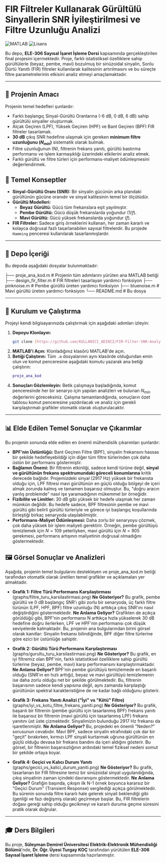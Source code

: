 # FIR Filtreler Kullanarak Gürültülü Sinyallerin SNR İyileştirilmesi ve Filtre Uzunluğu Analizi

![MATLAB](https://img.shields.io/badge/MATLAB-R2021b%2B-orange.svg)
![Lisans](https://img.shields.io/badge/License-MIT-blue.svg)

Bu depo, **ELE-306 Sayısal İşaret İşleme Dersi** kapsamında gerçekleştirilen final projesini içermektedir. Proje, farklı istatistiksel özelliklere sahip gürültülerle (beyaz, pembe, mavi) bozulmuş bir sinüzoidal sinyalin, Sonlu Dürtü Yanıtlı (FIR) filtreler kullanılarak kalitesinin artırılmasını ve bu süreçte filtre parametrelerinin etkisini analiz etmeyi amaçlamaktadır.

---

## 📖 Projenin Amacı

Projenin temel hedefleri şunlardır:
- Farklı başlangıç Sinyal-Gürültü Oranlarına (-6 dB, 0 dB, 6 dB) sahip gürültülü sinyaller oluşturmak.
- Alçak Geçiren (LPF), Yüksek Geçiren (HPF) ve Bant Geçiren (BPF) FIR filtreler tasarlamak.
- **30 dB** çıkış SNR hedefine ulaşmak için gereken **minimum filtre uzunluğunu ($N_{min}$)** sistematik olarak bulmak.
- Filtre uzunluğunun (N), filtrenin frekans yanıtı, gürültü bastırma performansı ve işlem karmaşıklığı üzerindeki etkilerini analiz etmek.
- Farklı gürültü ve filtre türleri için performans-maliyet ödünleşmesini değerlendirmek.

## 🔑 Temel Konseptler

- **Sinyal-Gürültü Oranı (SNR):** Bir sinyalin gücünün arka plandaki gürültünün gücüne oranıdır ve sinyal kalitesinin temel bir ölçütüdür.
- **Gürültü Modelleri:**
  - **Beyaz Gürültü:** Gücü tüm frekanslara eşit yayılmıştır.
  - **Pembe Gürültü:** Gücü düşük frekanslarda yoğundur ($1/f$).
  - **Mavi Gürültü:** Gücü yüksek frekanslarda yoğundur ($f$).
- **FIR Filtreler:** Sadece giriş örneklerini kullanan, her zaman kararlı ve kolayca doğrusal fazlı tasarlanabilen sayısal filtrelerdir. Bu projede `Hamming` penceresi kullanılarak tasarlanmışlardır.

---

## 📂 Depo İçeriği

Bu depoda aşağıdaki dosyalar bulunmaktadır:

├── proje_ana_kod.m             # Projenin tüm adımlarını yürüten ana MATLAB betiği
├── design_fir_filter.m         # FIR filtreleri tasarlayan yardımcı fonksiyon
├── pinknoise.m                 # Pembe gürültü üreten yardımcı fonksiyon
├── bluenoise.m                 # Mavi gürültü üreten yardımcı fonksiyon
└── README.md                   # Bu dosya

---

## 🚀 Kurulum ve Çalıştırma

Projeyi kendi bilgisayarınızda çalıştırmak için aşağıdaki adımları izleyin:

1.  **Depoyu Klonlayın:**
    ```bash
    git clone [https://github.com/KULLANICI_ADINIZ/FIR-Filter-SNR-Analysis.git](https://github.com/KULLANICI_ADINIZ/FIR-Filter-SNR-Analysis.git)
    ```
2.  **MATLAB'i Açın:** Klonladığınız klasörü MATLAB'de açın.
3.  **Betiği Çalıştırın:** Tüm `.m` dosyalarının aynı klasörde olduğundan emin olun ve komut penceresine aşağıdaki komutu yazarak ana betiği çalıştırın:
    ```matlab
    proje_ana_kod
    ```
4.  **Sonuçları Gözlemleyin:** Betik çalışmaya başladığında, komut penceresinde her bir senaryo için yapılan analizleri ve bulunan $N_{min}$ değerlerini göreceksiniz. Çalışma tamamlandığında, sonuçların özet tablosu komut penceresine yazdırılacak ve analiz için gerekli karşılaştırmalı grafikler otomatik olarak oluşturulacaktır.

---

## 📊 Elde Edilen Temel Sonuçlar ve Çıkarımlar

Bu projenin sonunda elde edilen en önemli mühendislik çıkarımları şunlardır:

* **BPF'nin Üstünlüğü:** Bant Geçiren Filtre (BPF), sinyalin frekansını hassas bir şekilde hedefleyebildiği için diğer tüm filtre türlerinden çok daha üstün bir performans göstermiştir.
* **Bağlamın Önemi:** Bir filtrenin etkinliği, sadece kendi türüne değil, **sinyal ve gürültünün frekans spektrumundaki göreceli konumlarına** kritik derecede bağlıdır. Projemizdeki sinyal (2917 Hz) yüksek bir frekansta olduğu için, LPF filtresi mavi gürültünün en güçlü olduğu bölgeyi de içeri almak zorunda kalmış ve tamamen başarısız olmuştur. Bu, "doğru aracın yanlış problemde" nasıl işe yaramadığının mükemmel bir örneğidir.
* **Fizibilite ve Limitler:** 30 dB gibi yüksek bir hedefe ulaşmak her zaman mümkün değildir. Bu hedefe sadece, BPF filtresinin pembe ve mavi gürültü gibi belirli gürültü türleriyle ve görece iyi başlangıç koşullarında birleştiği birkaç senaryoda ulaşılabilmiştir.
* **Performans-Maliyet Ödünleşmesi:** Daha zorlu bir senaryoyu çözmek, çok daha yüksek bir işlem maliyeti gerektirir. Örneğin, pembe gürültüyü temizlemek için $N=109$ yeterliyken, mavi gürültü için $N=905$ gerekmesi, performans artışının maliyetinin doğrusal olmadığını göstermektedir.

## 🖼️ Görsel Sonuçlar ve Analizleri
Aşağıda, projenin temel bulgularını destekleyen ve proje_ana_kod.m betiği tarafından otomatik olarak üretilen temel grafikler ve açıklamaları yer almaktadır.

* **Grafik 1: Filtre Türü Performans Karşılaştırması**
(graphs/filtre_turu_karsilastirmasi.png)
**Ne Gösteriyor?** Bu grafik, pembe gürültü ve 0 dB başlangıç SNR'ı gibi zorlu bir senaryoda, üç farklı filtre türünün (LPF, HPF, BPF) filtre uzunluğu (N) arttıkça çıkış SNR'ını nasıl değiştirdiğini göstermektedir.
**Ne Anlama Geliyor?** Grafikten de açıkça görüldüğü gibi, BPF'nin performansı N arttıkça hızla yükselerek 30 dB hedefine doğru ilerlerken, LPF ve HPF'nin performansı çok düşük seviyelerde kalmaktadır. Bu, projenin ana bulgularından birini görsel olarak kanıtlar: Sinyalin frekansı bilindiğinde, BPF diğer filtre türlerine göre ezici bir üstünlüğe sahiptir.

* **Grafik 2: Gürültü Türü Performans Karşılaştırması**
(graphs/gurultu_turu_karsilastirmasi.png)
**Ne Gösteriyor?** Bu grafik, en iyi filtremiz olan BPF'nin, farklı istatistiksel özelliklere sahip gürültü türlerine (beyaz, pembe, mavi) karşı performansını karşılaştırmaktadır.
**Ne Anlama Geliyor?** BPF'nin pembe gürültüyü temizlemede en başarılı olduğu (SNR'ın en hızlı arttığı), beyaz ve mavi gürültüyü temizlemenin ise daha zorlu olduğu net bir şekilde görülmektedir. Bu, filtrenin başarısının sadece kendi yapısına değil, aynı zamanda karşılaştığı gürültünün spektral karakteristiğine de ne kadar bağlı olduğunu gösterir.

* **Grafik 3: Frekans Yanıtı Analizi ("İyi" vs "Kötü" Filtre)**
(graphs/iyi_vs_kotu_filtre_frekans_yaniti.png)
**Ne Gösteriyor?** Bu grafik, başarılı bir filtrenin (pembe gürültü için tasarlanmış BPF) frekans yanıtı ile başarısız bir filtrenin (mavi gürültü için tasarlanmış LPF) frekans yanıtını üst üste çizmektedir. Sinyalimizin bulunduğu 2917 Hz frekansı da işaretlenmiştir.
**Ne Anlama Geliyor?** Bu, projedeki en önemli "Neden?" sorusunun cevabıdır. Mavi BPF, sadece sinyalin etrafındaki çok dar bir "geçit" bırakırken, kırmızı LPF sinyali kurtarmak uğruna gürültünün en güçlü olduğu devasa bir frekans bandını da içeri aldığını gösterir. Bu görsel, bir filtrenin başarısızlığının ardındaki temel fiziksel nedeni somut bir şekilde ortaya koyar.

* **Grafik 4: Geçici ve Kalıcı Durum Yanıtı**
(graphs/gecici_vs_kalici_durum_yaniti.png)
**Ne Gösteriyor?** Bu grafik, tasarlanan bir FIR filtresine temiz bir sinüzoidal sinyal uygulandığında, çıkış sinyalinin zaman içindeki davranışını göstermektedir.
**Ne Anlama Geliyor?** Grafiğin başında, çıkışın ilk N-1 örnek boyunca kararsız bir "Geçici Durum" (Transient Response) sergilediği açıkça görülmektedir. Bu sürenin sonunda filtre kararlı hale gelerek sinyali beklendiği gibi (genliği ve fazı değişmiş olarak) geçirmeye başlar. Bu, FIR filtrelerin doğası gereği sahip olduğu gecikmeyi ve kararlı duruma geçme süresini pratik olarak doğrular.
---

## 🎓 Ders Bilgileri

Bu proje, **Süleyman Demirel Üniversitesi Elektrik-Elektronik Mühendisliği Bölümü**'nde, **Dr. Öğr. Üyesi Turgay KOÇ** tarafından yürütülen **ELE-306 Sayısal İşaret İşleme** dersi kapsamında hazırlanmıştır.